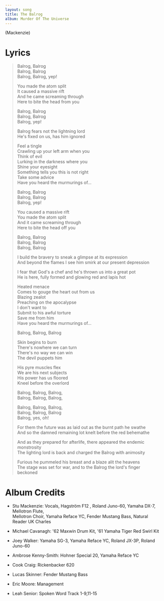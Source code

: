 ```yaml
---
layout: song
title: The Balrog
album: Murder Of The Universe
---
```


(Mackenzie)

# Lyrics

> Balrog, Balrog  
> Balrog, Balrog  
> Balrog, Balrog, yep!  
>  
> You made the atom split  
> It caused a massive rift  
> And he came screaming through  
> Here to bite the head from you  
>  
> Balrog, Balrog  
> Balrog, Balrog  
> Balrog, yep!  
>  
> Balrog fears not the lightning lord  
> He's fixed on us, has him ignored  
>  
> Feel a tingle  
> Crawling up your left arm when you  
> Think of evil  
> Lurking in the darkness where you  
> Shine your eyesight  
> Something tells you this is not right  
> Take some advice  
> Have you heard the murmurings of...  
>  
> Balrog, Balrog  
> Balrog, Balrog  
> Balrog, yep!  
>  
> You caused a massive rift  
> You made the atom split  
> And it came screaming through  
> Here to bite the head off you  
>  
> Balrog, Balrog  
> Balrog, Balrog  
> Balrog, Balrog  
>  
> I build the bravery to sneak a glimpse at its expression  
> And beyond the flames I see him smirk at our present depression  
>  
> I fear that God's a chef and he's thrown us into a great pot  
> He is here, fully formed and glowing red and lapis hot  
>  
> Heated menace  
> Comes to gouge the heart out from us  
> Blazing zealot  
> Preaching on the apocalypse  
> I don't want to  
> Submit to his awful torture  
> Save me from him  
> Have you heard the murmurings of...  
>  
> Balrog, Balrog, Balrog  
>  
> Skin begins to burn  
> There's nowhere we can turn  
> There's no way we can win  
> The devil puppets him  
>  
> His pyre muscles flex  
> We are his next subjects  
> His power has us floored  
> Kneel before the overlord  
>  
> Balrog, Balrog, Balrog,  
> Balrog, Balrog, Balrog,  
>  
> Balrog, Balrog, Balrog,  
> Balrog, Balrog, Balrog  
> Balrog, yes, oh!  
>  
> For them the future was as laid out as the burnt path he swathe  
> And so the damned remaining lot knelt before the red behemathe  
>  
> And as they prepared for afterlife, there appeared the endemic monstrosity  
> The lighting lord is back and charged the Balrog with animosity  
>  
> Furious he pummeled his breast and a blaze alit the heavens  
> The stage was set for war, and to the Balrog the lord's finger beckoned  

# Album Credits

* Stu Mackenzie: Vocals, Hagström F12 , Roland Juno-60, Yamaha DX-7, Mellotron Flute,  
Mellotron Choir, Yamaha Reface YC, Fender Mustang Bass, Natural Reader UK Charles
* Michael Cavanagh: '62 Maxwin Drum Kit, '61 Yamaha Tiger Red Swirl Kit
* Joey Walker: Yamaha SG-3, Yamaha Reface YC, Roland JX-3P, Roland Juno-60
* Ambrose Kenny-Smith: Hohner Special 20, Yamaha Reface YC
* Cook Craig: Rickenbacker 620
* Lucas Skinner: Fender Mustang Bass
* Eric Moore: Management

* Leah Senior: Spoken Word Track 1-9,11-15
